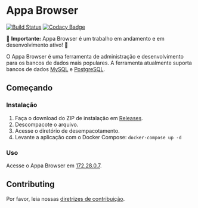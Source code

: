 # Appa Browser

[![Build Status](https://travis-ci.org/xmanolos/appa-browser.png?branch=master)](https://travis-ci.org/xmanolos/appa-browser)
[![Codacy Badge](https://api.codacy.com/project/badge/Grade/c76156a4297d47c19b57e69fff9ad688)](https://app.codacy.com/app/xmanolos/appa-browser?utm_source=github.com&utm_medium=referral&utm_content=xmanolos/appa-browser&utm_campaign=Badge_Grade_Settings)

🚧 **Importante:** Appa Browser é um trabalho em andamento e em desenvolvimento ativo! 🚧

O Appa Browser é uma ferramenta de administração e desenvolvimento para os bancos de dados mais populares. A ferramenta atualmente suporta bancos de dados [MySQL](https://www.mysql.com/) e [PostgreSQL](https://www.postgresql.org/).

## Começando

### Instalação
1. Faça o download do ZIP de instalação em [Releases](https://github.com/xmanolos/appa-browser/releases).
2. Descompacote o arquivo.
3. Acesse o diretório de desempacotamento.
3. Levante a aplicação com o Docker Compose: `docker-compose up -d`

### Uso
Acesse o Appa Browser em [172.28.0.7](http://172.28.0.7).

## Contributing
Por favor, leia nossas [diretrizes de contribuição](.github/CONTRIBUTING.md).